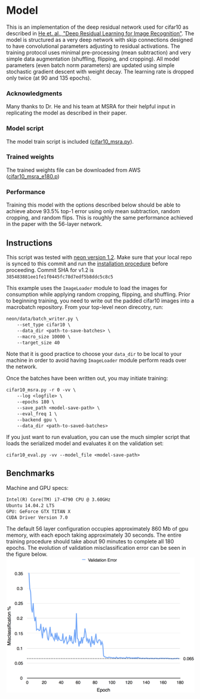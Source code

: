 # Model
This is an implementation of the deep residual network used for cifar10 as described in [He et. al.,
"Deep Residual Learning for Image Recognition"](http://arxiv.org/abs/1512.03385).  The model is
structured as a very deep network with skip connections designed to have convolutional parameters
adjusting to residual activations.  The training protocol uses minimal pre-processing (mean
subtraction) and very simple data augmentation (shuffling, flipping, and cropping).  All model
parameters (even batch norm parameters) are updated using simple stochastic gradient descent with
weight decay.  The learning rate is dropped only twice (at 90 and 135 epochs).  

### Acknowledgments
Many thanks to Dr. He and his team at MSRA for their helpful input in replicating the model as
described in their paper.

### Model script
The model train script is included ([cifar10_msra.py](./cifar10_msra.py)).

### Trained weights
The trained weights file can be downloaded from AWS ([cifar10_msra_e180.p](https://s3-us-west-1.amazonaws.com/nervana-modelzoo/cifar10_msra_e180.p))

### Performance
Training this model with the options described below should be able to achieve above 93.5% top-1
error using only mean subtraction, random cropping, and random flips.  This is roughly the same
performance achieved in the paper with the 56-layer network.

## Instructions
This script was tested with [neon version 1.2](https://github.com/NervanaSystems/neon/tree/v1.2.0).
Make sure that your local repo is synced to this commit and run the [installation
procedure](http://neon.nervanasys.com/docs/latest/user_guide.html#installation) before proceeding.
Commit SHA for v1.2 is  `385483881ee1fe1f0445fc78d7edf5b8ddc5c8c5`

This example uses the `ImageLoader` module to load the images for consumption while applying random
cropping, flipping, and shuffling.  Prior to beginning training, you need to write out the padded
cifar10 images into a macrobatch repository.  From your top-level neon direcotry, run:

```
neon/data/batch_writer.py \
    --set_type cifar10 \
    --data_dir <path-to-save-batches> \
    --macro_size 10000 \
    --target_size 40
```

Note that it is good practice to choose your `data_dir` to be local to your machine in order to
avoid having `ImageLoader` module perform reads over the network.

Once the batches have been written out, you may initiate training:
```
cifar10_msra.py -r 0 -vv \
    --log <logfile> \
    --epochs 180 \
    --save_path <model-save-path> \
    --eval_freq 1 \
    --backend gpu \
    --data_dir <path-to-saved-batches>
```

If you just want to run evaluation, you can use the much simpler script that loads the serialized
model and evaluates it on the validation set:

```
cifar10_eval.py -vv --model_file <model-save-path>
```

## Benchmarks
Machine and GPU specs:
```
Intel(R) Core(TM) i7-4790 CPU @ 3.60GHz
Ubuntu 14.04.2 LTS
GPU: GeForce GTX TITAN X
CUDA Driver Version 7.0
```
The default 56 layer configuration occupies approximately 860 Mb of gpu memory, with each epoch
taking approximately 30 seconds.  The entire training procedure should take about 90 minutes to
complete all 180 epochs.  The evolution of validation misclassification error can be seen in the
figure below. ![validation error](./val_error.png)
